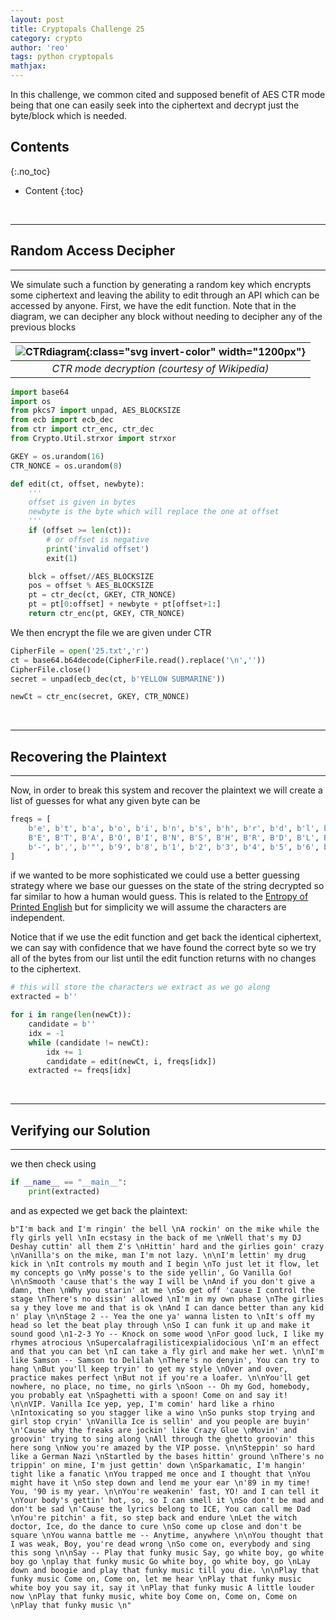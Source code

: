 ```yaml
---
layout: post
title: Cryptopals Challenge 25
category: crypto
author: 'reo'
tags: python cryptopals
mathjax: 
---
```


In this challenge, we common cited and supposed benefit of AES CTR mode being that one can
easily seek into the ciphertext and decrypt just the byte/block which is needed.

## Contents
{:.no_toc}

* Content
{:toc}

<br>

***

## Random Access Decipher

***

We simulate such a function by generating a random key which encrypts some ciphertext
and leaving the ability to edit through an API which can be accessed by anyone.
First, we have the edit function. Note that in the diagram, we can decipher any
block without needing to decipher any of the previous blocks

|![CTRdiagram]{:class="svg invert-color" width="1200px"}|
|:--:|
| *CTR mode decryption (courtesy of Wikipedia)* |


```python
import base64
import os
from pkcs7 import unpad, AES_BLOCKSIZE
from ecb import ecb_dec
from ctr import ctr_enc, ctr_dec
from Crypto.Util.strxor import strxor

GKEY = os.urandom(16)
CTR_NONCE = os.urandom(8)

def edit(ct, offset, newbyte):
    '''
    offset is given in bytes
    newbyte is the byte which will replace the one at offset
    '''
    if (offset >= len(ct)):
        # or offset is negative
        print('invalid offset')
        exit(1)

    blck = offset//AES_BLOCKSIZE
    pos = offset % AES_BLOCKSIZE
    pt = ctr_dec(ct, GKEY, CTR_NONCE)
    pt = pt[0:offset] + newbyte + pt[offset+1:]
    return ctr_enc(pt, GKEY, CTR_NONCE)
```

We then encrypt the file we are given under CTR

```python
CipherFile = open('25.txt','r')
ct = base64.b64decode(CipherFile.read().replace('\n',''))
CipherFile.close()
secret = unpad(ecb_dec(ct, b'YELLOW SUBMARINE'))

newCt = ctr_enc(secret, GKEY, CTR_NONCE)
```

<br>

***

## Recovering the Plaintext

***

Now, in order to break this system and recover the plaintext we will create a list
of guesses for what any given byte can be

```python
freqs = [
    b'e', b't', b'a', b'o', b'i', b'n', b's', b'h', b'r', b'd', b'l', b' ', b'c', b'u', b'm', b'w', b'f', b'g', b'y', b'p', b'b', b'\'', b'v', b'k', b'j', b'x', b'q', b'z',
    B'E', B'T', B'A', B'O', B'I', B'N', B'S', B'H', B'R', B'D', B'L', B'C', B'U', B'M', B'W', B'F', B'G', B'Y', B'P', B'B', B'V', B'K', B'J', B'X', B'Q', B'Z', b'\n', b'.',
    b'-', b',', b'"', b'9', b'8', b'1', b'2', b'3', b'4', b'5', b'6', b'7', b'0', b'/', b'?', b'!', b'\n'
]
```

if we wanted to be more sophisticated we could use a better guessing strategy where
we base our guesses on the state of the string decrypted so far similar to how a human would
guess. This is related to the [Entropy of Printed English](http://languagelog.ldc.upenn.edu/myl/Shannon1950.pdf)
but for simplicity we will assume the characters are independent.

Notice that if we use the edit function and get back the identical ciphertext, we can say with confidence that
we have found the correct byte so we try all of the bytes from our list until the edit function returns
with no changes to the ciphertext.

```python
# this will store the characters we extract as we go along
extracted = b''

for i in range(len(newCt)):
    candidate = b''
    idx = -1
    while (candidate != newCt):
        idx += 1
        candidate = edit(newCt, i, freqs[idx])
    extracted += freqs[idx]
```

<br>

***

## Verifying our Solution

***

we then check using

```python
if __name__ == "__main__":
    print(extracted)
```

and as expected we get back the plaintext:

```
b"I'm back and I'm ringin' the bell \nA rockin' on the mike while the fly girls yell \nIn ecstasy in the back of me \nWell that's my DJ Deshay cuttin' all them Z's \nHittin' hard and the girlies goin' crazy \nVanilla's on the mike, man I'm not lazy. \n\nI'm lettin' my drug kick in \nIt controls my mouth and I begin \nTo just let it flow, let my concepts go \nMy posse's to the side yellin', Go Vanilla Go! \n\nSmooth 'cause that's the way I will be \nAnd if you don't give a damn, then \nWhy you starin' at me \nSo get off 'cause I control the stage \nThere's no dissin' allowed \nI'm in my own phase \nThe girlies sa y they love me and that is ok \nAnd I can dance better than any kid n' play \n\nStage 2 -- Yea the one ya' wanna listen to \nIt's off my head so let the beat play through \nSo I can funk it up and make it sound good \n1-2-3 Yo -- Knock on some wood \nFor good luck, I like my rhymes atrocious \nSupercalafragilisticexpialidocious \nI'm an effect and that you can bet \nI can take a fly girl and make her wet. \n\nI'm like Samson -- Samson to Delilah \nThere's no denyin', You can try to hang \nBut you'll keep tryin' to get my style \nOver and over, practice makes perfect \nBut not if you're a loafer. \n\nYou'll get nowhere, no place, no time, no girls \nSoon -- Oh my God, homebody, you probably eat \nSpaghetti with a spoon! Come on and say it! \n\nVIP. Vanilla Ice yep, yep, I'm comin' hard like a rhino \nIntoxicating so you stagger like a wino \nSo punks stop trying and girl stop cryin' \nVanilla Ice is sellin' and you people are buyin' \n'Cause why the freaks are jockin' like Crazy Glue \nMovin' and groovin' trying to sing along \nAll through the ghetto groovin' this here song \nNow you're amazed by the VIP posse. \n\nSteppin' so hard like a German Nazi \nStartled by the bases hittin' ground \nThere's no trippin' on mine, I'm just gettin' down \nSparkamatic, I'm hangin' tight like a fanatic \nYou trapped me once and I thought that \nYou might have it \nSo step down and lend me your ear \n'89 in my time! You, '90 is my year. \n\nYou're weakenin' fast, YO! and I can tell it \nYour body's gettin' hot, so, so I can smell it \nSo don't be mad and don't be sad \n'Cause the lyrics belong to ICE, You can call me Dad \nYou're pitchin' a fit, so step back and endure \nLet the witch doctor, Ice, do the dance to cure \nSo come up close and don't be square \nYou wanna battle me -- Anytime, anywhere \n\nYou thought that I was weak, Boy, you're dead wrong \nSo come on, everybody and sing this song \n\nSay -- Play that funky music Say, go white boy, go white boy go \nplay that funky music Go white boy, go white boy, go \nLay down and boogie and play that funky music till you die. \n\nPlay that funky music Come on, Come on, let me hear \nPlay that funky music white boy you say it, say it \nPlay that funky music A little louder now \nPlay that funky music, white boy Come on, Come on, Come on \nPlay that funky music \n"
```

[CTRdiagram]: https://upload.wikimedia.org/wikipedia/commons/3/3c/CTR_decryption_2.svg
